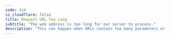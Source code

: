 ```yaml
---
code: 414
is_cloudflare: false
title: Request URL Too Long
subtitle: "The web address is too long for our server to process."
description: "This can happen when URLs contain too many parameters or are excessively long. Please try shortening the URL or using a different link."
---
```

